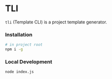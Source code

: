 # TLI

`tli` (Template CLI) is a project template generator.

### Installation

```bash
# in project root
npm i -g
```

### Local Development

```bash
node index.js
```
